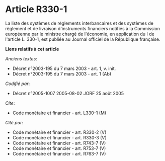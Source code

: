 # Article R330-1

La liste des systèmes de règlements interbancaires et des systèmes de règlement et de livraison d'instruments financiers
notifiés à la Commission européenne par le ministre chargé de l'économie, en application du I de l'article L. 330-1, est
publiée au Journal officiel de la République française.

**Liens relatifs à cet article**

_Anciens textes_:

  - Décret n°2003-195 du 7 mars 2003 - art. 1, v. init.
  - Décret n°2003-195 du 7 mars 2003 - art. 1 (Ab)

_Codifié par_:

  - Décret n°2005-1007 2005-08-02 JORF 25 août 2005

_Cite_:

  - Code monétaire et financier - art. L330-1 (M)

_Cité par_:

  - Code monétaire et financier - art. R330-2 (V)
  - Code monétaire et financier - art. R330-3 (V)
  - Code monétaire et financier - art. R743-7 (V)
  - Code monétaire et financier - art. R753-7 (V)
  - Code monétaire et financier - art. R763-7 (V)
